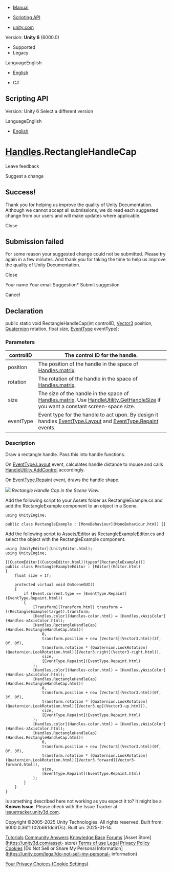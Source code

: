 [ ]()

  * [Manual](../Manual/index.html)
  * [Scripting API](../ScriptReference/index.html)

  * [unity.com](https://unity.com/)

Version: **Unity 6** (6000.0)

  * Supported
  * Legacy

LanguageEnglish

  * [English]()

  * C#

[ ](https://docs.unity3d.com)

## Scripting API

Version: Unity 6 Select a different version

LanguageEnglish

  * [English]()

#  [Handles](Handles.html).RectangleHandleCap

Leave feedback

Suggest a change

## Success!

Thank you for helping us improve the quality of Unity Documentation. Although
we cannot accept all submissions, we do read each suggested change from our
users and will make updates where applicable.

Close

## Submission failed

For some reason your suggested change could not be submitted. Please <a>try
again</a> in a few minutes. And thank you for taking the time to help us
improve the quality of Unity Documentation.

Close

Your name Your email Suggestion* Submit suggestion

Cancel

[ ]()

## Declaration

public static void RectangleHandleCap(int controlID, [Vector3](Vector3.html)
position, [Quaternion](Quaternion.html) rotation, float size,
[EventType](EventType.html) eventType);

### Parameters

controlID | The control ID for the handle.  
---|---  
position | The position of the handle in the space of [Handles.matrix](Handles-matrix.html).  
rotation | The rotation of the handle in the space of [Handles.matrix](Handles-matrix.html).  
size | The size of the handle in the space of [Handles.matrix](Handles-matrix.html). Use [HandleUtility.GetHandleSize](HandleUtility.GetHandleSize.html) if you want a constant screen-space size.  
eventType | Event type for the handle to act upon. By design it handles [EventType.Layout](EventType.Layout.html) and [EventType.Repaint](EventType.Repaint.html) events.  
  
### Description

Draw a rectangle handle. Pass this into handle functions.

On [EventType.Layout](EventType.Layout.html) event, calculates handle distance
to mouse and calls [HandleUtility.AddControl](HandleUtility.AddControl.html)
accordingly.  
  
On [EventType.Repaint](EventType.Repaint.html) event, draws the handle shape.  
  
![](../StaticFiles/ScriptRefImages/RectangleCap.png) _Rectangle Handle Cap in
the Scene View._  
  
Add the following script to your Assets folder as RectangleExample.cs and add
the RectangleExample component to an object in a Scene.

    
    
    using UnityEngine;  
      
    public class RectangleExample : [MonoBehaviour](MonoBehaviour.html) {}
    

Add the following script to Assets/Editor as RectangleExampleEditor.cs and
select the object with the RectangleExample component.

    
    
    using [UnityEditor](UnityEditor.html);
    using UnityEngine;  
      
    [[CustomEditor](CustomEditor.html)(typeof(RectangleExample))]
    public class RectangleExampleEditor : [Editor](Editor.html)
    {
        float size = 1f;  
      
        protected virtual void OnSceneGUI()
        {
            if (Event.current.type == [EventType.Repaint](EventType.Repaint.html))
            {
                [Transform](Transform.html) transform = ((RectangleExample)target).transform;
                [Handles.color](Handles-color.html) = [Handles.xAxisColor](Handles-xAxisColor.html);
                [Handles.RectangleHandleCap](Handles.RectangleHandleCap.html)(
                    0,
                    transform.position + new [Vector3](Vector3.html)(3f, 0f, 0f),
                    transform.rotation * [Quaternion.LookRotation](Quaternion.LookRotation.html)([Vector3.right](Vector3-right.html)),
                    size,
                    [EventType.Repaint](EventType.Repaint.html)
                );
                [Handles.color](Handles-color.html) = [Handles.yAxisColor](Handles-yAxisColor.html);
                [Handles.RectangleHandleCap](Handles.RectangleHandleCap.html)(
                    0,
                    transform.position + new [Vector3](Vector3.html)(0f, 3f, 0f),
                    transform.rotation * [Quaternion.LookRotation](Quaternion.LookRotation.html)([Vector3.up](Vector3-up.html)),
                    size,
                    [EventType.Repaint](EventType.Repaint.html)
                );
                [Handles.color](Handles-color.html) = [Handles.zAxisColor](Handles-zAxisColor.html);
                [Handles.RectangleHandleCap](Handles.RectangleHandleCap.html)(
                    0,
                    transform.position + new [Vector3](Vector3.html)(0f, 0f, 3f),
                    transform.rotation * [Quaternion.LookRotation](Quaternion.LookRotation.html)([Vector3.forward](Vector3-forward.html)),
                    size,
                    [EventType.Repaint](EventType.Repaint.html)
                );
            }
        }
    }
    

Is something described here not working as you expect it to? It might be a
**Known Issue**. Please check with the Issue Tracker at
[issuetracker.unity3d.com](https://issuetracker.unity3d.com).

Copyright ©2005-2025 Unity Technologies. All rights reserved. Built from:
6000.0.36f1 (02b661dc617c). Built on: 2025-01-14.

[Tutorials](https://unity3d.com/learn) [Community
Answers](https://answers.unity3d.com) [Knowledge
Base](https://support.unity3d.com/hc/en-us)
[Forums](https://forum.unity3d.com) [Asset Store](https://unity3d.com/asset-
store) [Terms of use](https://docs.unity3d.com/Manual/TermsOfUse.html)
[Legal](https://unity.com/legal) [Privacy
Policy](https://unity.com/legal/privacy-policy)
[Cookies](https://unity.com/legal/cookie-policy) [Do Not Sell or Share My
Personal Information](https://unity.com/legal/do-not-sell-my-personal-
information)

[Your Privacy Choices (Cookie Settings)](javascript:void\(0\);)

